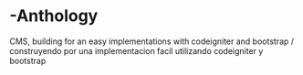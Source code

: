 -Anthology
==========

CMS, building for an easy implementations with codeigniter and bootstrap / construyendo por una implementacion facil utilizando codeigniter y bootstrap 
